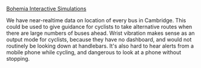 [Bohemia Interactive
Simulations](Bohemia_Interactive_Simulations "wikilink")

We have near-realtime data on location of every bus in Cambridge. This
could be used to give guidance for cyclists to take alternative routes
when there are large numbers of buses ahead. Wrist vibration makes sense
as an output mode for cyclists, because they have no dashboard, and
would not routinely be looking down at handlebars. It's also hard to
hear alerts from a mobile phone while cycling, and dangerous to look at
a phone without stopping.